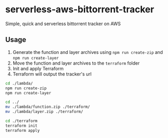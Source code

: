 # serverless-aws-bittorrent-tracker
Simple, quick and serverless bittorrent tracker on AWS

## Usage

1. Generate the function and layer archives using `npm run create-zip` and `npm run create-layer`
2. Move the function and layer archives to the `terraform` folder
3. Init and apply Terraform
4. Terraform will output the tracker's url

```bash
cd ./lambda/
npm run create-zip
npm run create-layer

cd ../
mv ./lambda/function.zip ./terraform/
mv ./lambda/layer.zip ./terraform/

cd ./terraform
terraform init
terraform apply
```